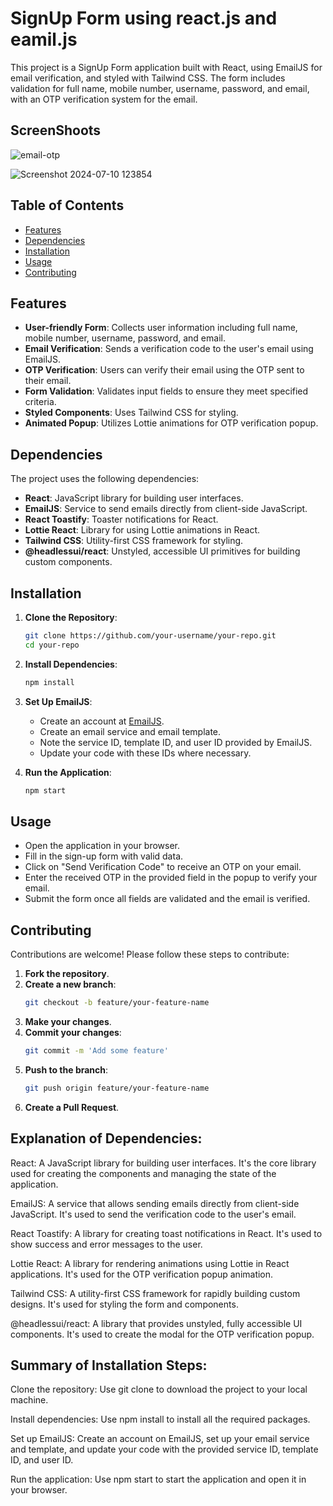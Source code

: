 # SignUp Form using react.js and eamil.js

This project is a SignUp Form application built with React, using EmailJS for email verification, and styled with Tailwind CSS. The form includes validation for full name, mobile number, username, password, and email, with an OTP verification system for the email.

## ScreenShoots 

![email-otp](https://github.com/Ganeshkshirsager/signup-form/assets/132088216/2a45c001-cae4-493c-b04b-aa5c374767ee)

![Screenshot 2024-07-10 123854](https://github.com/Ganeshkshirsager/signup-form/assets/132088216/a84c964d-4214-4b95-a24e-56a0ea428b74)


## Table of Contents

- [Features](#features)
- [Dependencies](#dependencies)
- [Installation](#installation)
- [Usage](#usage)
- [Contributing](#contributing)

## Features

- **User-friendly Form**: Collects user information including full name, mobile number, username, password, and email.
- **Email Verification**: Sends a verification code to the user's email using EmailJS.
- **OTP Verification**: Users can verify their email using the OTP sent to their email.
- **Form Validation**: Validates input fields to ensure they meet specified criteria.
- **Styled Components**: Uses Tailwind CSS for styling.
- **Animated Popup**: Utilizes Lottie animations for OTP verification popup.

## Dependencies

The project uses the following dependencies:

- **React**: JavaScript library for building user interfaces.
- **EmailJS**: Service to send emails directly from client-side JavaScript.
- **React Toastify**: Toaster notifications for React.
- **Lottie React**: Library for using Lottie animations in React.
- **Tailwind CSS**: Utility-first CSS framework for styling.
- **@headlessui/react**: Unstyled, accessible UI primitives for building custom components.

## Installation

1. **Clone the Repository**:
    ```sh
    git clone https://github.com/your-username/your-repo.git
    cd your-repo
    ```

2. **Install Dependencies**:
    ```sh
    npm install
    ```

3. **Set Up EmailJS**:
    - Create an account at [EmailJS](https://www.emailjs.com/).
    - Create an email service and email template.
    - Note the service ID, template ID, and user ID provided by EmailJS.
    - Update your code with these IDs where necessary.

4. **Run the Application**:
    ```sh
    npm start
    ```

## Usage

- Open the application in your browser.
- Fill in the sign-up form with valid data.
- Click on "Send Verification Code" to receive an OTP on your email.
- Enter the received OTP in the provided field in the popup to verify your email.
- Submit the form once all fields are validated and the email is verified.

## Contributing

Contributions are welcome! Please follow these steps to contribute:

1. **Fork the repository**.
2. **Create a new branch**:
    ```sh
    git checkout -b feature/your-feature-name
    ```
3. **Make your changes**.
4. **Commit your changes**:
    ```sh
    git commit -m 'Add some feature'
    ```
5. **Push to the branch**:
    ```sh
    git push origin feature/your-feature-name
    ```
6. **Create a Pull Request**.

## Explanation of Dependencies:

React: A JavaScript library for building user interfaces. It's the core library used for creating the components and managing the state of the application.

EmailJS: A service that allows sending emails directly from client-side JavaScript. It's used to send the verification code to the user's email.

React Toastify: A library for creating toast notifications in React. It's used to show success and error messages to the user.

Lottie React: A library for rendering animations using Lottie in React applications. It's used for the OTP verification popup animation.

Tailwind CSS: A utility-first CSS framework for rapidly building custom designs. It's used for styling the form and components.

@headlessui/react: A library that provides unstyled, fully accessible UI components. It's used to create the modal for the OTP verification popup.

## Summary of Installation Steps:

Clone the repository: Use git clone to download the project to your local machine.

Install dependencies: Use npm install to install all the required packages.

Set up EmailJS: Create an account on EmailJS, set up your email service and template, and update your code with the provided service ID, template ID, and user ID.

Run the application: Use npm start to start the application and open it in your browser.
